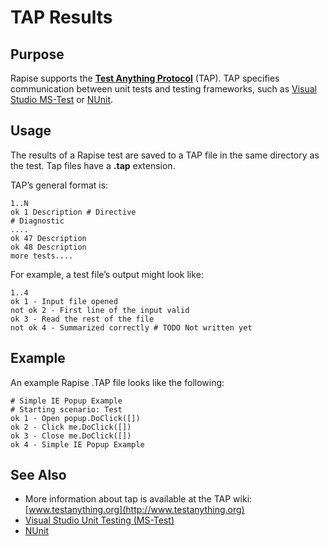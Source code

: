 # TAP Results

## Purpose

Rapise supports the [**Test Anything Protocol**](https://testanything.org/) (TAP). TAP specifies communication between unit tests and testing frameworks, such as [Visual Studio MS-Test](visual_studio.md) or [NUnit](nunit.md).

## Usage

The results of a Rapise test are saved to a TAP file in the same directory as the test. Tap files have a **.tap** extension.

TAP’s general format is:

    1..N
    ok 1 Description # Directive
    # Diagnostic
    ....
    ok 47 Description
    ok 48 Description
    more tests....

For example, a test file’s output might look like:

    1..4
    ok 1 - Input file opened
    not ok 2 - First line of the input valid
    ok 3 - Read the rest of the file
    not ok 4 - Summarized correctly # TODO Not written yet

## Example

An example Rapise .TAP file looks like the following:

    # Simple IE Popup Example
    # Starting scenario: Test
    ok 1 - Open popup.DoClick([])
    ok 2 - Click me.DoClick([])
    ok 3 - Close me.DoClick([])
    ok 4 - Simple IE Popup Example

## See Also

- More information about tap is available at the TAP wiki: [www.testanything.org](http://www.testanything.org)
- [Visual Studio Unit Testing (MS-Test)](visual_studio.md)
- [NUnit](nunit.md)
